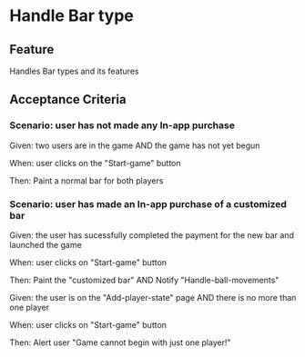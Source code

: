 # Handle Bar type

## Feature

Handles Bar types and its features

## Acceptance Criteria

### Scenario: user has not made any In-app purchase

  Given: two users are in the game AND
  the game has not yet begun

  When: user clicks on the "Start-game" button
  
  Then: Paint a normal bar for both players
  
### Scenario: user has made an In-app purchase of a customized bar

  Given: the user has sucessfully completed the payment for the new
  bar and launched the game
  
  When: user clicks on "Start-game" button

  Then: Paint the "customized bar" AND
  Notify "Handle-ball-movements"

  Given: the user is on the "Add-player-state" page AND
  there is no more than one player
  
  When: user clicks on "Start-game" button

  Then: Alert user
  "Game cannot begin with just one player!"

